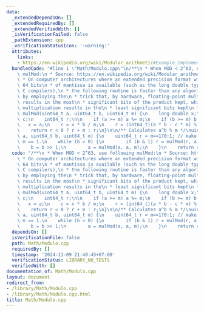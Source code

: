 ```yaml
---
data:
  _extendedDependsOn: []
  _extendedRequiredBy: []
  _extendedVerifiedWith: []
  _isVerificationFailed: false
  _pathExtension: cpp
  _verificationStatusIcon: ':warning:'
  attributes:
    links:
    - https://en.wikipedia.org/wiki/Modular_arithmetic#Example_implementations
  bundledCode: "#line 1 \"Math/Modulo.cpp\"\n/**\n * When MOD < 2^63, use following\
    \ mulMod:\n * Source: https://en.wikipedia.org/wiki/Modular_arithmetic#Example_implementations\n\
    \ * On computer architectures where an extended precision format with at least\
    \ 64 bits\n * of mantissa is available (such as the long double type of most x86\
    \ C compilers),\n * the following routine is faster than any algorithmic solution,\
    \ by employing the\n * trick that, by hardware, floating-point multiplication\
    \ results in the most\n * significant bits of the product kept, while integer\
    \ multiplication results in the\n * least significant bits kept\n */\nuint64_t\
    \ mulMod(uint64_t a, uint64_t b, uint64_t m) {\n    long double x;\n    uint64_t\
    \ c;\n    int64_t r;\n\n    if (a >= m) a %= m;\n    if (b >= m) b %= m;\n\n \
    \   x = a;\n    c = x * b / m;\n    r = (int64_t)(a * b - c * m) % (int64_t)m;\n\
    \    return r < 0 ? r + m : r;\n}\n\n/** Calculates a^b % m */\nuint64_t powMod(uint64_t\
    \ a, uint64_t b, uint64_t m) {\n    uint64_t r = m==1?0:1; // make it works when\
    \ m == 1.\n    while (b > 0) {\n        if (b & 1) r = mulMod(r, a, m);\n    \
    \    b = b >> 1;\n        a = mulMod(a, a, m);\n    }\n    return r;\n}\n"
  code: "/**\n * When MOD < 2^63, use following mulMod:\n * Source: https://en.wikipedia.org/wiki/Modular_arithmetic#Example_implementations\n\
    \ * On computer architectures where an extended precision format with at least\
    \ 64 bits\n * of mantissa is available (such as the long double type of most x86\
    \ C compilers),\n * the following routine is faster than any algorithmic solution,\
    \ by employing the\n * trick that, by hardware, floating-point multiplication\
    \ results in the most\n * significant bits of the product kept, while integer\
    \ multiplication results in the\n * least significant bits kept\n */\nuint64_t\
    \ mulMod(uint64_t a, uint64_t b, uint64_t m) {\n    long double x;\n    uint64_t\
    \ c;\n    int64_t r;\n\n    if (a >= m) a %= m;\n    if (b >= m) b %= m;\n\n \
    \   x = a;\n    c = x * b / m;\n    r = (int64_t)(a * b - c * m) % (int64_t)m;\n\
    \    return r < 0 ? r + m : r;\n}\n\n/** Calculates a^b % m */\nuint64_t powMod(uint64_t\
    \ a, uint64_t b, uint64_t m) {\n    uint64_t r = m==1?0:1; // make it works when\
    \ m == 1.\n    while (b > 0) {\n        if (b & 1) r = mulMod(r, a, m);\n    \
    \    b = b >> 1;\n        a = mulMod(a, a, m);\n    }\n    return r;\n}"
  dependsOn: []
  isVerificationFile: false
  path: Math/Modulo.cpp
  requiredBy: []
  timestamp: '2024-11-09 21:40:45+07:00'
  verificationStatus: LIBRARY_NO_TESTS
  verifiedWith: []
documentation_of: Math/Modulo.cpp
layout: document
redirect_from:
- /library/Math/Modulo.cpp
- /library/Math/Modulo.cpp.html
title: Math/Modulo.cpp
---
```

